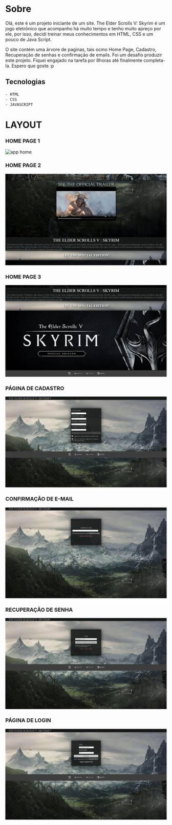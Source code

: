 # Sobre

<p> Olá, este é um projeto iniciante de um site. 
The Elder Scrolls V: Skyrim é um jogo eletrônico que acompanho há muito tempo e tenho muito apreço por ele, por isso, decidi treinar meus conhecimentos em HTML, CSS e 
um pouco de Java Script. 

O site contém uma árvore de paginas, tais ocmo Home Page, Cadastro, Recuperação de senhas e confirmação de emails. 
Foi um desafio produzir este projeto. Fiquei engajado na tarefa por 8horas até finalmente completa-la. Espero que goste :p </P>

## Tecnologias
    - HTML
    - CSS
    - JAVASCRIPT
 
# LAYOUT

### HOME PAGE 1
![app home](./ScreenShots/HomePage-1.png)

### HOME PAGE 2
![app home](./ScreenShots/HomePage-2.png)

### HOME PAGE 3
![app home](./ScreenShots/HomePage-3.png)

### PÁGINA DE CADASTRO
![app home](./ScreenShots/create-1.png)

### CONFIRMAÇÃO DE E-MAIL
![app home](./ScreenShots/confirmEmail-1.png)

### RECUPERAÇÃO DE SENHA
![app home](./ScreenShots/forgotPassword-1.png)

### PÁGINA DE LOGIN
![app home](./ScreenShots/login-1.png)
